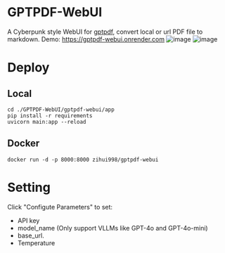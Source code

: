 # GPTPDF-WebUI

A Cyberpunk style WebUI for [gptpdf](https://github.com/CosmosShadow/gptpdf), convert local or url PDF file to markdown. Demo: https://gptpdf-webui.onrender.com
![image](https://github.com/user-attachments/assets/5c5278f3-2774-4a38-94c8-f62538df7769)
![image](https://github.com/user-attachments/assets/499203a5-ff9c-4732-9f76-e8e341d2df4b)

# Deploy
## Local

```
cd ./GPTPDF-WebUI/gptpdf-webui/app
pip install -r requirements
uvicorn main:app --reload
```

## Docker
```
docker run -d -p 8000:8000 zihui998/gptpdf-webui
```

# Setting

Click "Configute Parameters" to set:
- API key 
- model_name (Only support VLLMs like GPT-4o and GPT-4o-mini)
- base_url.
- Temperature
